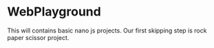 # WebPlayground
This will contains basic nano js projects.
Our first skipping step is rock paper scissor project.

